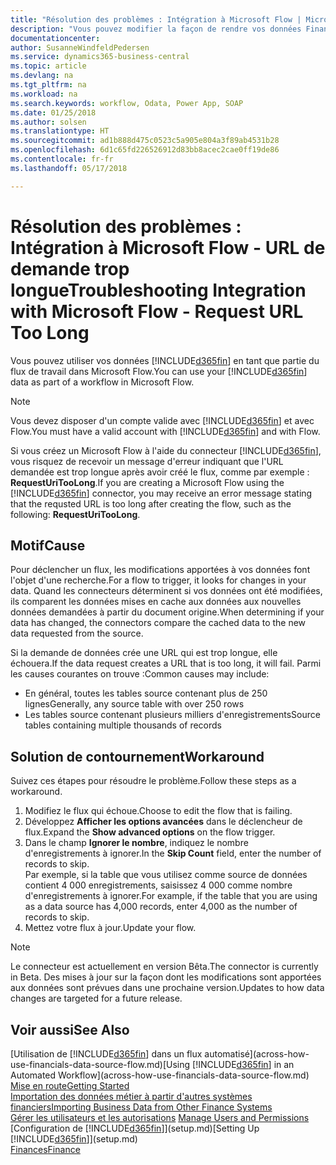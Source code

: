 ```yaml
---
title: "Résolution des problèmes : Intégration à Microsoft Flow | Microsoft Docs"
description: "Vous pouvez modifier la façon de rendre vos données Financials disponibles sous forme de données sources et spécifier une URL OData de vos services Web pour générer un flux de travail automatisé."
documentationcenter: 
author: SusanneWindfeldPedersen
ms.service: dynamics365-business-central
ms.topic: article
ms.devlang: na
ms.tgt_pltfrm: na
ms.workload: na
ms.search.keywords: workflow, Odata, Power App, SOAP
ms.date: 01/25/2018
ms.author: solsen
ms.translationtype: HT
ms.sourcegitcommit: ad1b888d475c0523c5a905e804a3f89ab4531b28
ms.openlocfilehash: 6d1c65fd226526912d83bb8acec2cae0ff19de86
ms.contentlocale: fr-fr
ms.lasthandoff: 05/17/2018

---
```

# <a name="troubleshooting-integration-with-microsoft-flow---request-url-too-long"></a><span data-ttu-id="1c7ab-103">Résolution des problèmes : Intégration à Microsoft Flow - URL de demande trop longue</span><span class="sxs-lookup"><span data-stu-id="1c7ab-103">Troubleshooting Integration with Microsoft Flow - Request URL Too Long</span></span>
<span data-ttu-id="1c7ab-104">Vous pouvez utiliser vos données [!INCLUDE[d365fin](includes/d365fin_md.md)] en tant que partie du flux de travail dans Microsoft Flow.</span><span class="sxs-lookup"><span data-stu-id="1c7ab-104">You can use your [!INCLUDE[d365fin](includes/d365fin_md.md)] data as part of a workflow in Microsoft Flow.</span></span>  

> [!NOTE]  
>   <span data-ttu-id="1c7ab-105">Vous devez disposer d'un compte valide avec [!INCLUDE[d365fin](includes/d365fin_md.md)] et avec Flow.</span><span class="sxs-lookup"><span data-stu-id="1c7ab-105">You must have a valid account with [!INCLUDE[d365fin](includes/d365fin_md.md)] and with Flow.</span></span>  

<span data-ttu-id="1c7ab-106">Si vous créez un Microsoft Flow à l'aide du connecteur [!INCLUDE[d365fin](includes/d365fin_md.md)], vous risquez de recevoir un message d'erreur indiquant que l'URL demandée est trop longue après avoir créé le flux, comme par exemple : **RequestUriTooLong**.</span><span class="sxs-lookup"><span data-stu-id="1c7ab-106">If you are creating a Microsoft Flow using the [!INCLUDE[d365fin](includes/d365fin_md.md)] connector, you may receive an error message stating that the requsted URL is too long after creating the flow, such as the following: **RequestUriTooLong**.</span></span>

## <a name="cause"></a><span data-ttu-id="1c7ab-107">Motif</span><span class="sxs-lookup"><span data-stu-id="1c7ab-107">Cause</span></span>
<span data-ttu-id="1c7ab-108">Pour déclencher un flux, les modifications apportées à vos données font l'objet d'une recherche.</span><span class="sxs-lookup"><span data-stu-id="1c7ab-108">For a flow to trigger, it looks for changes in your data.</span></span> <span data-ttu-id="1c7ab-109">Quand les connecteurs déterminent si vos données ont été modifiées, ils comparent les données mises en cache aux données aux nouvelles données demandées à partir du document origine.</span><span class="sxs-lookup"><span data-stu-id="1c7ab-109">When determining if your data has changed, the connectors compare the cached data to the new data requested from the source.</span></span>  

<span data-ttu-id="1c7ab-110">Si la demande de données crée une URL qui est trop longue, elle échouera.</span><span class="sxs-lookup"><span data-stu-id="1c7ab-110">If the data request creates a URL that is too long, it will fail.</span></span> <span data-ttu-id="1c7ab-111">Parmi les causes courantes on trouve :</span><span class="sxs-lookup"><span data-stu-id="1c7ab-111">Common causes may include:</span></span>
- <span data-ttu-id="1c7ab-112">En général, toutes les tables source contenant plus de 250 lignes</span><span class="sxs-lookup"><span data-stu-id="1c7ab-112">Generally, any source table with over 250 rows</span></span>
- <span data-ttu-id="1c7ab-113">Les tables source contenant plusieurs milliers d'enregistrements</span><span class="sxs-lookup"><span data-stu-id="1c7ab-113">Source tables containing multiple thousands of records</span></span>

## <a name="workaround"></a><span data-ttu-id="1c7ab-114">Solution de contournement</span><span class="sxs-lookup"><span data-stu-id="1c7ab-114">Workaround</span></span>
<span data-ttu-id="1c7ab-115">Suivez ces étapes pour résoudre le problème.</span><span class="sxs-lookup"><span data-stu-id="1c7ab-115">Follow these steps as a workaround.</span></span>
1. <span data-ttu-id="1c7ab-116">Modifiez le flux qui échoue.</span><span class="sxs-lookup"><span data-stu-id="1c7ab-116">Choose to edit the flow that is failing.</span></span>
2. <span data-ttu-id="1c7ab-117">Développez **Afficher les options avancées** dans le déclencheur de flux.</span><span class="sxs-lookup"><span data-stu-id="1c7ab-117">Expand the **Show advanced options** on the flow trigger.</span></span>
3. <span data-ttu-id="1c7ab-118">Dans le champ **Ignorer le nombre**, indiquez le nombre d'enregistrements à ignorer.</span><span class="sxs-lookup"><span data-stu-id="1c7ab-118">In the **Skip Count** field, enter the number of records to skip.</span></span>  
<span data-ttu-id="1c7ab-119">Par exemple, si la table que vous utilisez comme source de données contient 4 000 enregistrements, saisissez 4 000 comme nombre d'enregistrements à ignorer.</span><span class="sxs-lookup"><span data-stu-id="1c7ab-119">For example, if the table that you are using as a data source has 4,000 records, enter 4,000 as the number of records to skip.</span></span>
4. <span data-ttu-id="1c7ab-120">Mettez votre flux à jour.</span><span class="sxs-lookup"><span data-stu-id="1c7ab-120">Update your flow.</span></span>

> [!NOTE]  
> <span data-ttu-id="1c7ab-121">Le connecteur est actuellement en version Bêta.</span><span class="sxs-lookup"><span data-stu-id="1c7ab-121">The connector is currently in Beta.</span></span> <span data-ttu-id="1c7ab-122">Des mises à jour sur la façon dont les modifications sont apportées aux données sont prévues dans une prochaine version.</span><span class="sxs-lookup"><span data-stu-id="1c7ab-122">Updates to how data changes are targeted for a future release.</span></span>


## <a name="see-also"></a><span data-ttu-id="1c7ab-123">Voir aussi</span><span class="sxs-lookup"><span data-stu-id="1c7ab-123">See Also</span></span>
<span data-ttu-id="1c7ab-124">[Utilisation de [!INCLUDE[d365fin](includes/d365fin_md.md)] dans un flux automatisé](across-how-use-financials-data-source-flow.md)</span><span class="sxs-lookup"><span data-stu-id="1c7ab-124">[Using [!INCLUDE[d365fin](includes/d365fin_md.md)] in an Automated Workflow](across-how-use-financials-data-source-flow.md)</span></span>  
[<span data-ttu-id="1c7ab-125">Mise en route</span><span class="sxs-lookup"><span data-stu-id="1c7ab-125">Getting Started</span></span>](product-get-started.md)  
[<span data-ttu-id="1c7ab-126">Importation des données métier à partir d'autres systèmes financiers</span><span class="sxs-lookup"><span data-stu-id="1c7ab-126">Importing Business Data from Other Finance Systems</span></span>](across-import-data-configuration-packages.md)  
<span data-ttu-id="1c7ab-127">[Gérer les utilisateurs et les autorisations](ui-how-users-permissions.md)  </span><span class="sxs-lookup"><span data-stu-id="1c7ab-127">[Manage Users and Permissions](ui-how-users-permissions.md)  </span></span>  
<span data-ttu-id="1c7ab-128">[Configuration de [!INCLUDE[d365fin](includes/d365fin_md.md)]](setup.md)</span><span class="sxs-lookup"><span data-stu-id="1c7ab-128">[Setting Up [!INCLUDE[d365fin](includes/d365fin_md.md)]](setup.md)</span></span>  
[<span data-ttu-id="1c7ab-129">Finances</span><span class="sxs-lookup"><span data-stu-id="1c7ab-129">Finance</span></span>](finance.md)  

